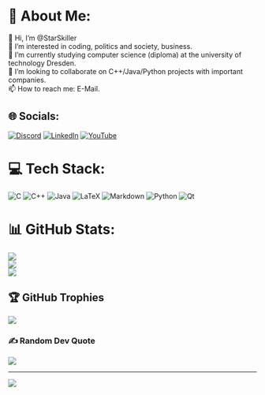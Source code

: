 # 💫 About Me:
👋 Hi, I’m @StarSkiller<br>👀 I’m interested in coding, politics and society, business.<br>🌱 I’m currently studying computer science (diploma) at the university of technology Dresden.<br>💞️ I’m looking to collaborate on C++/Java/Python projects with important companies.<br>📫 How to reach me: E-Mail.


## 🌐 Socials:
[![Discord](https://img.shields.io/badge/Discord-%237289DA.svg?logo=discord&logoColor=white)](htttps://discord.gg/Marco🎉#9314) [![LinkedIn](https://img.shields.io/badge/LinkedIn-%230077B5.svg?logo=linkedin&logoColor=white)](https://linkedin.com/in/marco-unger-61b044241) [![YouTube](https://img.shields.io/badge/YouTube-%23FF0000.svg?logo=YouTube&logoColor=white)](https://youtube.com/c/UCxJF-k8W9WfeBWeIHxfsyew)

# 💻 Tech Stack:
![C](https://img.shields.io/badge/c-%2300599C.svg?style=for-the-badge&logo=c&logoColor=white) ![C++](https://img.shields.io/badge/c++-%2300599C.svg?style=for-the-badge&logo=c%2B%2B&logoColor=white) ![Java](https://img.shields.io/badge/java-%23ED8B00.svg?style=for-the-badge&logo=java&logoColor=white) ![LaTeX](https://img.shields.io/badge/latex-%23008080.svg?style=for-the-badge&logo=latex&logoColor=white) ![Markdown](https://img.shields.io/badge/markdown-%23000000.svg?style=for-the-badge&logo=markdown&logoColor=white) ![Python](https://img.shields.io/badge/python-3670A0?style=for-the-badge&logo=python&logoColor=ffdd54) ![Qt](https://img.shields.io/badge/Qt-%23217346.svg?style=for-the-badge&logo=Qt&logoColor=white)
# 📊 GitHub Stats:
![](https://github-readme-stats.vercel.app/api?username=StarSkiller&theme=darcula&hide_border=false&include_all_commits=false&count_private=false)<br/>
![](https://github-readme-streak-stats.herokuapp.com/?user=StarSkiller&theme=darcula&hide_border=false)<br/>
![](https://github-readme-stats.vercel.app/api/top-langs/?username=StarSkiller&theme=darcula&hide_border=false&include_all_commits=false&count_private=false&layout=compact)

## 🏆 GitHub Trophies
![](https://github-profile-trophy.vercel.app/?username=StarSkiller&theme=dracula&no-frame=false&no-bg=false&margin-w=4)

### ✍️ Random Dev Quote
![](https://quotes-github-readme.vercel.app/api?type=horizontal&theme=tokyonight)

---
[![](https://visitcount.itsvg.in/api?id=StarSkiller&icon=1&color=12)](https://visitcount.itsvg.in)
